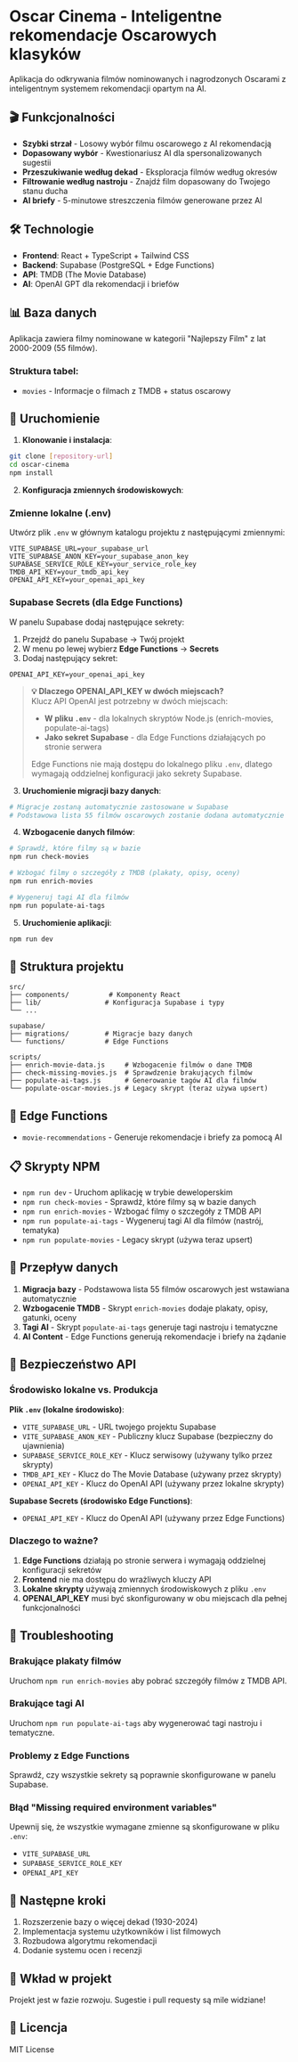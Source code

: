 # Oscar Cinema - Inteligentne rekomendacje Oscarowych klasyków

Aplikacja do odkrywania filmów nominowanych i nagrodzonych Oscarami z inteligentnym systemem rekomendacji opartym na AI.

## 🎬 Funkcjonalności

- **Szybki strzał** - Losowy wybór filmu oscarowego z AI rekomendacją
- **Dopasowany wybór** - Kwestionariusz AI dla spersonalizowanych sugestii
- **Przeszukiwanie według dekad** - Eksploracja filmów według okresów
- **Filtrowanie według nastroju** - Znajdź film dopasowany do Twojego stanu ducha
- **AI briefy** - 5-minutowe streszczenia filmów generowane przez AI

## 🛠 Technologie

- **Frontend**: React + TypeScript + Tailwind CSS
- **Backend**: Supabase (PostgreSQL + Edge Functions)
- **API**: TMDB (The Movie Database)
- **AI**: OpenAI GPT dla rekomendacji i briefów

## 📊 Baza danych

Aplikacja zawiera filmy nominowane w kategorii "Najlepszy Film" z lat 2000-2009 (55 filmów).

### Struktura tabel:

- `movies` - Informacje o filmach z TMDB + status oscarowy

## 🚀 Uruchomienie

1. **Klonowanie i instalacja**:
```bash
git clone [repository-url]
cd oscar-cinema
npm install
```

2. **Konfiguracja zmiennych środowiskowych**:

### Zmienne lokalne (.env)
Utwórz plik `.env` w głównym katalogu projektu z następującymi zmiennymi:
```env
VITE_SUPABASE_URL=your_supabase_url
VITE_SUPABASE_ANON_KEY=your_supabase_anon_key
SUPABASE_SERVICE_ROLE_KEY=your_service_role_key
TMDB_API_KEY=your_tmdb_api_key
OPENAI_API_KEY=your_openai_api_key
```

### Supabase Secrets (dla Edge Functions)
W panelu Supabase dodaj następujące sekrety:

1. Przejdź do panelu Supabase → Twój projekt
2. W menu po lewej wybierz **Edge Functions** → **Secrets**
3. Dodaj następujący sekret:

```
OPENAI_API_KEY=your_openai_api_key
```

> **💡 Dlaczego OPENAI_API_KEY w dwóch miejscach?**  
> Klucz API OpenAI jest potrzebny w dwóch miejscach:
> - **W pliku `.env`** - dla lokalnych skryptów Node.js (enrich-movies, populate-ai-tags)
> - **Jako sekret Supabase** - dla Edge Functions działających po stronie serwera
> 
> Edge Functions nie mają dostępu do lokalnego pliku `.env`, dlatego wymagają oddzielnej konfiguracji jako sekrety Supabase.

3. **Uruchomienie migracji bazy danych**:
```bash
# Migracje zostaną automatycznie zastosowane w Supabase
# Podstawowa lista 55 filmów oscarowych zostanie dodana automatycznie
```

4. **Wzbogacenie danych filmów**:
```bash
# Sprawdź, które filmy są w bazie
npm run check-movies

# Wzbogać filmy o szczegóły z TMDB (plakaty, opisy, oceny)
npm run enrich-movies

# Wygeneruj tagi AI dla filmów
npm run populate-ai-tags
```

5. **Uruchomienie aplikacji**:
```bash
npm run dev
```

## 📁 Struktura projektu

```
src/
├── components/          # Komponenty React
├── lib/                # Konfiguracja Supabase i typy
└── ...

supabase/
├── migrations/         # Migracje bazy danych
└── functions/          # Edge Functions

scripts/
├── enrich-movie-data.js     # Wzbogacenie filmów o dane TMDB
├── check-missing-movies.js  # Sprawdzenie brakujących filmów
├── populate-ai-tags.js      # Generowanie tagów AI dla filmów
└── populate-oscar-movies.js # Legacy skrypt (teraz używa upsert)
```

## 🔧 Edge Functions

- `movie-recommendations` - Generuje rekomendacje i briefy za pomocą AI

## 📋 Skrypty NPM

- `npm run dev` - Uruchom aplikację w trybie deweloperskim
- `npm run check-movies` - Sprawdź, które filmy są w bazie danych
- `npm run enrich-movies` - Wzbogać filmy o szczegóły z TMDB API
- `npm run populate-ai-tags` - Wygeneruj tagi AI dla filmów (nastrój, tematyka)
- `npm run populate-movies` - Legacy skrypt (używa teraz upsert)

## 🎯 Przepływ danych

1. **Migracja bazy** - Podstawowa lista 55 filmów oscarowych jest wstawiana automatycznie
2. **Wzbogacenie TMDB** - Skrypt `enrich-movies` dodaje plakaty, opisy, gatunki, oceny
3. **Tagi AI** - Skrypt `populate-ai-tags` generuje tagi nastroju i tematyczne
4. **AI Content** - Edge Functions generują rekomendacje i briefy na żądanie

## 🔐 Bezpieczeństwo API

### Środowisko lokalne vs. Produkcja

**Plik `.env` (lokalne środowisko)**:
- `VITE_SUPABASE_URL` - URL twojego projektu Supabase
- `VITE_SUPABASE_ANON_KEY` - Publiczny klucz Supabase (bezpieczny do ujawnienia)
- `SUPABASE_SERVICE_ROLE_KEY` - Klucz serwisowy (używany tylko przez skrypty)
- `TMDB_API_KEY` - Klucz do The Movie Database (używany przez skrypty)
- `OPENAI_API_KEY` - Klucz do OpenAI API (używany przez lokalne skrypty)

**Supabase Secrets (środowisko Edge Functions)**:
- `OPENAI_API_KEY` - Klucz do OpenAI API (używany przez Edge Functions)

### Dlaczego to ważne?

1. **Edge Functions** działają po stronie serwera i wymagają oddzielnej konfiguracji sekretów
2. **Frontend** nie ma dostępu do wrażliwych kluczy API
3. **Lokalne skrypty** używają zmiennych środowiskowych z pliku `.env`
4. **OPENAI_API_KEY** musi być skonfigurowany w obu miejscach dla pełnej funkcjonalności

## 🚨 Troubleshooting

### Brakujące plakaty filmów
Uruchom `npm run enrich-movies` aby pobrać szczegóły filmów z TMDB API.

### Brakujące tagi AI
Uruchom `npm run populate-ai-tags` aby wygenerować tagi nastroju i tematyczne.

### Problemy z Edge Functions
Sprawdź, czy wszystkie sekrety są poprawnie skonfigurowane w panelu Supabase.

### Błąd "Missing required environment variables"
Upewnij się, że wszystkie wymagane zmienne są skonfigurowane w pliku `.env`:
- `VITE_SUPABASE_URL`
- `SUPABASE_SERVICE_ROLE_KEY`  
- `OPENAI_API_KEY`

## 📝 Następne kroki

1. Rozszerzenie bazy o więcej dekad (1930-2024)
2. Implementacja systemu użytkowników i list filmowych
3. Rozbudowa algorytmu rekomendacji
4. Dodanie systemu ocen i recenzji

## 🤝 Wkład w projekt

Projekt jest w fazie rozwoju. Sugestie i pull requesty są mile widziane!

## 📄 Licencja

MIT License